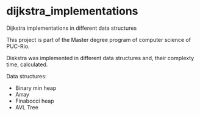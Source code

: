 # dijkstra_implementations
Dijkstra implementations in different data structures

This project is part of the Master degree program of computer science of PUC-Rio.

Diskstra was implemented in different data structures and, their complexty time, calculated.

Data structures:
- Binary min heap
- Array
- Finabocci heap
- AVL Tree



